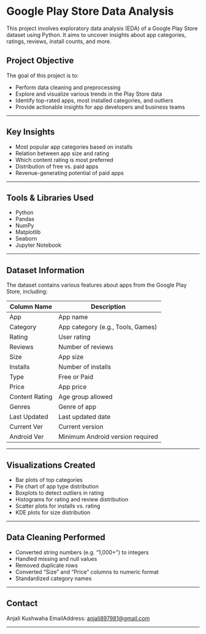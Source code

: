 # Google Play Store Data Analysis

This project involves exploratory data analysis (EDA) of a Google Play Store dataset using Python. It aims to uncover insights about app categories, ratings, reviews, install counts, and more.

## Project Objective

The goal of this project is to:
- Perform data cleaning and preprocessing
- Explore and visualize various trends in the Play Store data
- Identify top-rated apps, most installed categories, and outliers
- Provide actionable insights for app developers and business teams

---

## Key Insights

- Most popular app categories based on installs
- Relation between app size and rating
- Which content rating is most preferred
- Distribution of free vs. paid apps
- Revenue-generating potential of paid apps

---

## Tools & Libraries Used

- Python 
- Pandas
- NumPy
- Matplotlib
- Seaborn
- Jupyter Notebook

---

## Dataset Information

The dataset contains various features about apps from the Google Play Store, including:

| Column Name | Description |
|-------------|-------------|
| App         | App name |
| Category    | App category (e.g., Tools, Games) |
| Rating      | User rating |
| Reviews     | Number of reviews |
| Size        | App size |
| Installs    | Number of installs |
| Type        | Free or Paid |
| Price       | App price |
| Content Rating | Age group allowed |
| Genres      | Genre of app |
| Last Updated | Last updated date |
| Current Ver | Current version |
| Android Ver | Minimum Android version required |

---

## Visualizations Created

- Bar plots of top categories
- Pie chart of app type distribution
- Boxplots to detect outliers in rating
- Histograms for rating and review distribution
- Scatter plots for installs vs. rating
- KDE plots for size distribution

---

## Data Cleaning Performed

- Converted string numbers (e.g. “1,000+”) to integers
- Handled missing and null values
- Removed duplicate rows
- Converted “Size” and “Price” columns to numeric format
- Standardized category names

---

## Contact

Anjali Kushwaha
EmailAddress: anjali897981@gmail.com

---
